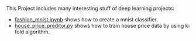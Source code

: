 This Project includes many interesting stuff of deep learning projects:

* [fashion_mnist.ipynb](https://github.com/LoniQin/DiveDeepIntoDeepLearning/blob/master/fashion_mnist.ipynb) shows how to create a mnist classifier.
* [house_price_preditor.py](https://github.com/LoniQin/Deep-Learning-Notes/blob/master/house_price_preditor.py) shows how to train house price data by using k-fold algorithm.
